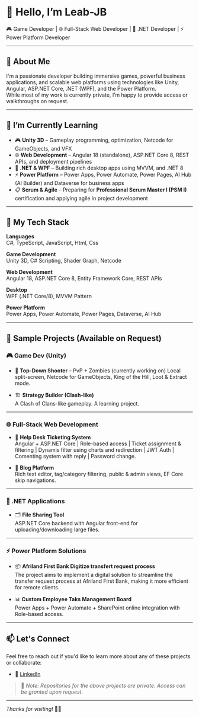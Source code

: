 # 👋 Hello, I’m Leab-JB

🎮 Game Developer | 🌐 Full-Stack Web Developer | 🧩 .NET Developer | ⚡ Power Platform Developer

---

## 🚀 About Me

I'm a passionate developer building immersive games, powerful business applications, and scalable web platforms using technologies like Unity, Angular, ASP.NET Core, .NET (WPF), and the Power Platform.  
While most of my work is currently private, I’m happy to provide access or walkthroughs on request.

---

## 🌱 I’m Currently Learning

- 🎮 **Unity 3D** – Gameplay programming, optimization, Netcode for GameObjects, and VFX
- 🌐 **Web Development** – Angular 18 (standalone), ASP.NET Core 8, REST APIs, and deployment pipelines
- 🧩 **.NET & WPF** – Building rich desktop apps using MVVM, and .NET 8
- ⚡ **Power Platform** – Power Apps, Power Automate, Power Pages, AI Hub (AI Builder) and Dataverse for business apps
- 📋 **Scrum & Agile** – Preparing for **Professional Scrum Master I (PSM I)** certification and applying agile in project development

---

## 🧩 My Tech Stack

**Languages**  
C#, TypeScript, JavaScript, Html, Css

**Game Development**  
Unity 3D, C# Scripting, Shader Graph, Netcode

**Web Development**  
Angular 18, ASP.NET Core 8, Entity Framework Core, REST APIs

**Desktop**  
WPF (.NET Core/8), MVVM Pattern

**Power Platform**  
Power Apps, Power Automate, Power Pages, Dataverse, AI Hub

---

## 🧪 Sample Projects (Available on Request)

### 🎮 Game Dev (Unity)
- 🔫 **Top-Down Shooter** – PvP + Zombies (currently working on)
  Local split-screen, Netcode for GameObjects, King of the Hill, Loot & Extract mode.

- 🏗️ **Strategy Builder (Clash-like)**  
  A Clash of Clans-like gameplay. A learning project.

---

### 🌐 Full-Stack Web Development
- 🧾 **Help Desk Ticketing System**  
  Angular + ASP.NET Core | Role-based access | Ticket assignment & filtering | Dynamis filter using charts and redirection | JWT Auth | Comenting system with reply | Password change.

- 📝 **Blog Platform**  
  Rich text editor, tag/category filtering, public & admin views, EF Core skip navigations.

---

### 🧩 .NET Applications
- 🗂️ **File Sharing Tool**  
  ASP.NET Core backend with Angular front-end for uploading/downloading large files.

---

### ⚡ Power Platform Solutions
- 📦 **Afriland First Bank Digitize transfert request process**  
  The project aims to implement a digital solution to streamline the transfer request process at Afriland First Bank, making it more efficient for remote clients.
  
- 📊 **Custom Employee Taks Management Board**  
  Power Apps + Power Automate + SharePoint online integration with Role-based access.

---

## 📫 Let's Connect

Feel free to reach out if you'd like to learn more about any of these projects or collaborate:

- 🔗 [LinkedIn](https://www.linkedin.com/in/bakot-ndjock-emmanuel-james-ledoux-29020a286)
<!--- - 🌐 [Portfolio Website](https://yourwebsite.dev) *(if you have one)* 
- 📬 your.email@example.com --->

> 🚨 *Note: Repositories for the above projects are private. Access can be granted upon request.*

---

_Thanks for visiting!_ 👨‍💻

<!---
---
- 👀 I’m interested in ...
- 🌱 I’m currently learning ...
- 💞️ I’m looking to collaborate on ...
- 📫 How to reach me ...
- 😄 Pronouns: ...
- ⚡ Fun fact: ...
--->


<!---
Leab-JB/Leab-JB is a ✨ special ✨ repository because its `README.md` (this file) appears on your GitHub profile.
You can click the Preview link to take a look at your changes.
--->
